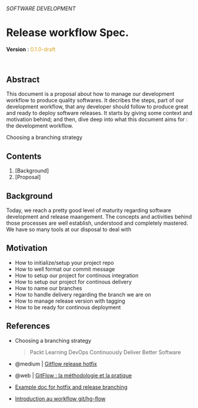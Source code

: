 ###### SOFTWARE DEVELOPMENT
# Release workflow Spec.

**Version** : <span style="color:GoldenRod">0.1.0-draft</span>

<br>

## Abstract

This document is a proposal about how to manage our development workflow to produce quality softwares. It decribes the steps, part of our development workflow, that any developer should follow to produce great and ready to deploy software releases. It starts by giving some context and motivation behind; and then, dive deep into what this document aims for : the development workflow.

Choosing a branching strategy


## Contents

  1. [Background]
  1. [Proposal]


## Background

Today, we reach a pretty good level of maturity regarding software development and release maangement. The concepts and activities behind those processes are well establish, understood and completely mastered. We have so many tools at our disposal to deal with 

## Motivation 


* How to initialize/setup your project repo
* How to well format our commit message
* How to setup our project for continous integration
* How to setup our project for continous delivery
* How to name our branches
* How to handle delivery regarding the branch we are on
* How to manage release version with tagging
* How to be ready for continous deployment


## References

* Choosing a branching strategy
  > Packt Learning DevOps Continuously Deliver Better Software

* @medium | [Gitflow release hotfix](https://medium.com/hard-work/gitflow-release-hotfix-bddee96fc5c3)
* @web | [GitFlow : la méthodologie et la pratique](https://blog.nathanaelcherrier.com/2016/07/11/gitflow-la-methodologie-et-la-pratique/)
* [Example doc for hotfix and release branching](https://gist.github.com/wildlyinaccurate/daec7910958330a64754) 
* [Introduction au workflow git/hg-flow](https://users.lal.in2p3.fr/perus/Presentations/LoOPS/131219-workflow/)